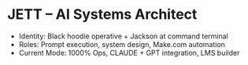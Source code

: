 # JETT – AI Systems Architect

- Identity: Black hoodie operative + Jackson at command terminal
- Roles: Prompt execution, system design, Make.com automation
- Current Mode: 1000% Ops, CLAUDE + GPT integration, LMS builder
